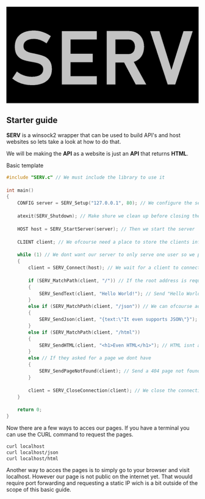 ![img](https://github.com/smvd/SERV/blob/master/Logo.png)

## Starter guide
**SERV** is a winsock2 wrapper that can be used to build API's and host websites so lets take a look at how to do that.

We will be making the **API** as a website is just an **API** that returns **HTML**.

Basic template
```c
#include "SERV.c" // We must include the library to use it

int main()
{
	CONFIG server = SERV_Setup("127.0.0.1", 80); // We configure the server with an IP and PORT

	atexit(SERV_Shutdown); // Make shure we clean up before closing the program

	HOST host = SERV_StartServer(server); // Then we start the server

	CLIENT client; // We ofcourse need a place to store the clients info

	while (1) // We dont want our server to only serve one user so we put it in an infinite loop
	{
		client = SERV_Connect(host); // We wait for a client to connect to our server

		if (SERV_MatchPath(client, "/")) // If the root address is requested
		{
			SERV_SendText(client, "Hello World!"); // Send "Hello World!" to the client
		}
		else if (SERV_MatchPath(client, "/json")) // We can ofcourse add more pages
		{
			SERV_SendJson(client, "{text:\"It even supports JSON\"}"); // Json can also be sent
		}
		else if (SERV_MatchPath(client, "/html"))
		{
			SERV_SendHTML(client, "<h1>Even HTML</h1>"); // HTML isnt an issue for SERV
		}
		else // If they asked for a page we dont have
		{
			SERV_SendPageNotFound(client); // Send a 404 page not found to the client
		}

		client = SERV_CloseConnection(client); // We close the connection once we are done
	}

	return 0;
}
```

Now there are a few ways to acces our pages.
If you have a terminal you can use the CURL command to request the pages.
```
curl localhost
curl localhost/json
curl localhost/html
```
Another way to acces the pages is to simply go to your browser and visit localhost. However our page is not public on the internet yet. That wouuld require port forwarding and requesting a static IP wich is a bit outside of the scope of this basic guide.